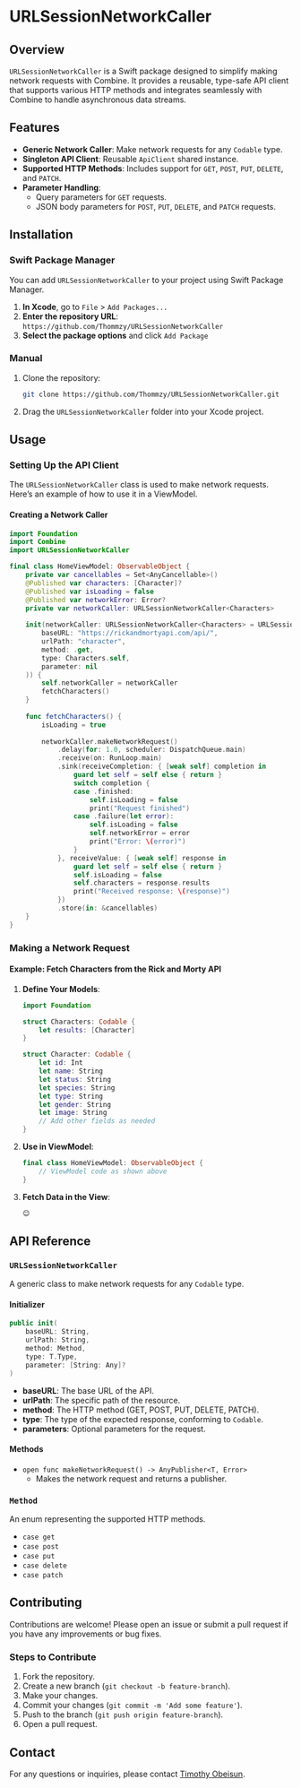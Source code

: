 
# URLSessionNetworkCaller

## Overview
`URLSessionNetworkCaller` is a Swift package designed to simplify making network requests with Combine. It provides a reusable, type-safe API client that supports various HTTP methods and integrates seamlessly with Combine to handle asynchronous data streams.

## Features

- **Generic Network Caller**: Make network requests for any `Codable` type.
- **Singleton API Client**: Reusable `ApiClient` shared instance.
- **Supported HTTP Methods**: Includes support for `GET`, `POST`, `PUT`, `DELETE`, and `PATCH`.
- **Parameter Handling**:
  - Query parameters for `GET` requests.
  - JSON body parameters for `POST`, `PUT`, `DELETE`, and `PATCH` requests.

## Installation

### Swift Package Manager

You can add `URLSessionNetworkCaller` to your project using Swift Package Manager.

1. **In Xcode**, go to `File` > `Add Packages...`
2. **Enter the repository URL**: `https://github.com/Thommzy/URLSessionNetworkCaller`
3. **Select the package options** and click `Add Package`

### Manual

1. Clone the repository:
    ```sh
    git clone https://github.com/Thommzy/URLSessionNetworkCaller.git
    ```

2. Drag the `URLSessionNetworkCaller` folder into your Xcode project.

## Usage

### Setting Up the API Client

The `URLSessionNetworkCaller` class is used to make network requests. Here’s an example of how to use it in a ViewModel.

#### Creating a Network Caller

```swift
import Foundation
import Combine
import URLSessionNetworkCaller

final class HomeViewModel: ObservableObject {
    private var cancellables = Set<AnyCancellable>()
    @Published var characters: [Character]?
    @Published var isLoading = false
    @Published var networkError: Error?
    private var networkCaller: URLSessionNetworkCaller<Characters>
    
    init(networkCaller: URLSessionNetworkCaller<Characters> = URLSessionNetworkCaller<Characters>(
        baseURL: "https://rickandmortyapi.com/api/",
        urlPath: "character",
        method: .get,
        type: Characters.self,
        parameter: nil
    )) {
        self.networkCaller = networkCaller
        fetchCharacters()
    }
    
    func fetchCharacters() {
        isLoading = true
        
        networkCaller.makeNetworkRequest()
            .delay(for: 1.0, scheduler: DispatchQueue.main)
            .receive(on: RunLoop.main)
            .sink(receiveCompletion: { [weak self] completion in
                guard let self = self else { return }
                switch completion {
                case .finished:
                    self.isLoading = false
                    print("Request finished")
                case .failure(let error):
                    self.isLoading = false
                    self.networkError = error
                    print("Error: \(error)")
                }
            }, receiveValue: { [weak self] response in
                guard let self = self else { return }
                self.isLoading = false
                self.characters = response.results
                print("Received response: \(response)")
            })
            .store(in: &cancellables)
    }
}
```

### Making a Network Request

#### Example: Fetch Characters from the Rick and Morty API

1. **Define Your Models**:
    ```swift
    import Foundation

    struct Characters: Codable {
        let results: [Character]
    }

    struct Character: Codable {
        let id: Int
        let name: String
        let status: String
        let species: String
        let type: String
        let gender: String
        let image: String
        // Add other fields as needed
    }
    ```

2. **Use in ViewModel**:
    ```swift
    final class HomeViewModel: ObservableObject {
        // ViewModel code as shown above
    }
    ```

3. **Fetch Data in the View**:
    ```swift
    😊 
    ```

## API Reference

### `URLSessionNetworkCaller`

A generic class to make network requests for any `Codable` type.

#### Initializer

```swift
public init(
    baseURL: String,
    urlPath: String,
    method: Method,
    type: T.Type,
    parameter: [String: Any]?
)
```

- **baseURL**: The base URL of the API.
- **urlPath**: The specific path of the resource.
- **method**: The HTTP method (GET, POST, PUT, DELETE, PATCH).
- **type**: The type of the expected response, conforming to `Codable`.
- **parameters**: Optional parameters for the request.

#### Methods

- `open func makeNetworkRequest() -> AnyPublisher<T, Error>`
  - Makes the network request and returns a publisher.

### `Method`

An enum representing the supported HTTP methods.

- `case get`
- `case post`
- `case put`
- `case delete`
- `case patch`

## Contributing

Contributions are welcome! Please open an issue or submit a pull request if you have any improvements or bug fixes.

### Steps to Contribute

1. Fork the repository.
2. Create a new branch (`git checkout -b feature-branch`).
3. Make your changes.
4. Commit your changes (`git commit -m 'Add some feature'`).
5. Push to the branch (`git push origin feature-branch`).
6. Open a pull request.

## Contact

For any questions or inquiries, please contact [Timothy Obeisun](mailto:timothyobeisun@gmail.com).
